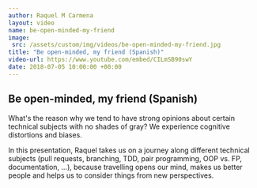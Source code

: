 ```yaml
---
author: Raquel M Carmena
layout: video
name: be-open-minded-my-friend
image:
 src: /assets/custom/img/videos/be-open-minded-my-friend.jpg
title: "Be open-minded, my friend (Spanish)"
video-url: https://www.youtube.com/embed/CILmSB90swY 
date: 2018-07-05 10:00:00 +00:00
---
```


## Be open-minded, my friend (Spanish)

What's the reason why we tend to have strong opinions about certain technical subjects with no shades of gray? We experience cognitive distortions and biases. 

In this presentation, Raquel takes us on a journey along different technical subjects (pull requests, branching, TDD, pair programming, OOP vs. FP, documentation, ...), because travelling opens our mind, makes us better people and helps us to consider things from new perspectives.
